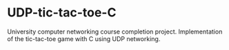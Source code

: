 # UDP-tic-tac-toe-C
University computer networking course completion project.
Implementation of the tic-tac-toe game with C using UDP networking.
